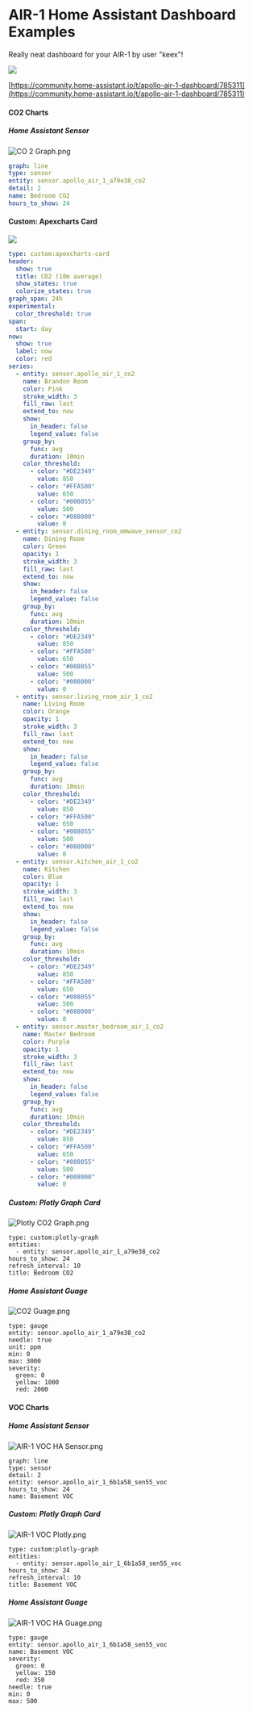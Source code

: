 # AIR-1 Home Assistant Dashboard Examples

Really neat dashboard for your AIR-1 by user "keex"!

![](../../../assets/air-1-keex-dashboard-image-1-1.png)

[https://community.home-assistant.io/t/apollo-air-1-dashboard/785311](https://community.home-assistant.io/t/apollo-air-1-dashboard/785311)

#### **CO2 Charts**

##### Home Assistant Sensor

![CO 2 Graph.png](../assets/co-2-graph.png)

```yaml
graph: line
type: sensor
entity: sensor.apollo_air_1_a79e38_co2
detail: 2
name: Bedroom CO2
hours_to_show: 24
```

#### Custom: Apexcharts Card

![](../../../assets/air-1-suggestions-co2-smarthomesellout.png)

```yaml
type: custom:apexcharts-card
header:
  show: true
  title: CO2 (10m average)
  show_states: true
  colorize_states: true
graph_span: 24h
experimental:
  color_threshold: true
span:
  start: day
now:
  show: true
  label: now
  color: red
series:
  - entity: sensor.apollo_air_1_co2
    name: Brandon Room
    color: Pink
    stroke_width: 3
    fill_raw: last
    extend_to: now
    show:
      in_header: false
      legend_value: false
    group_by:
      func: avg
      duration: 10min
    color_threshold:
      - color: "#DE2349"
        value: 850
      - color: "#FFA500"
        value: 650
      - color: "#008055"
        value: 500
      - color: "#008000"
        value: 0
  - entity: sensor.dining_room_mmwave_sensor_co2
    name: Dining Room
    color: Green
    opacity: 1
    stroke_width: 3
    fill_raw: last
    extend_to: now
    show:
      in_header: false
      legend_value: false
    group_by:
      func: avg
      duration: 10min
    color_threshold:
      - color: "#DE2349"
        value: 850
      - color: "#FFA500"
        value: 650
      - color: "#008055"
        value: 500
      - color: "#008000"
        value: 0
  - entity: sensor.living_room_air_1_co2
    name: Living Room
    color: Orange
    opacity: 1
    stroke_width: 3
    fill_raw: last
    extend_to: now
    show:
      in_header: false
      legend_value: false
    group_by:
      func: avg
      duration: 10min
    color_threshold:
      - color: "#DE2349"
        value: 850
      - color: "#FFA500"
        value: 650
      - color: "#008055"
        value: 500
      - color: "#008000"
        value: 0
  - entity: sensor.kitchen_air_1_co2
    name: Kitchen
    color: Blue
    opacity: 1
    stroke_width: 3
    fill_raw: last
    extend_to: now
    show:
      in_header: false
      legend_value: false
    group_by:
      func: avg
      duration: 10min
    color_threshold:
      - color: "#DE2349"
        value: 850
      - color: "#FFA500"
        value: 650
      - color: "#008055"
        value: 500
      - color: "#008000"
        value: 0
  - entity: sensor.master_bedroom_air_1_co2
    name: Master Bedroom
    color: Purple
    opacity: 1
    stroke_width: 3
    fill_raw: last
    extend_to: now
    show:
      in_header: false
      legend_value: false
    group_by:
      func: avg
      duration: 10min
    color_threshold:
      - color: "#DE2349"
        value: 850
      - color: "#FFA500"
        value: 650
      - color: "#008055"
        value: 500
      - color: "#008000"
        value: 0
```

##### Custom: Plotly Graph Card

![Plotly CO2 Graph.png](../assets/plotly-co2-graph.png)

```plaintext
type: custom:plotly-graph
entities:
  - entity: sensor.apollo_air_1_a79e38_co2
hours_to_show: 24
refresh_interval: 10
title: Bedroom CO2
```

##### Home Assistant Guage

![CO2 Guage.png](../assets/co2-guage.png)

```plaintext
type: gauge
entity: sensor.apollo_air_1_a79e38_co2
needle: true
unit: ppm
min: 0
max: 3000
severity:
  green: 0
  yellow: 1000
  red: 2000
```

#### **VOC Charts**

##### Home Assistant Sensor

![AIR-1 VOC HA Sensor.png](../assets/air-1-voc-ha-sensor.png)

```
graph: line
type: sensor
detail: 2
entity: sensor.apollo_air_1_6b1a58_sen55_voc
hours_to_show: 24
name: Basement VOC
```

##### Custom: Plotly Graph Card

![AIR-1 VOC Plotly.png](../assets/air-1-voc-plotly.png)

```
type: custom:plotly-graph
entities:
  - entity: sensor.apollo_air_1_6b1a58_sen55_voc
hours_to_show: 24
refresh_interval: 10
title: Basement VOC
```

##### Home Assistant Guage

![AIR-1 VOC HA Guage.png](../assets/air-1-voc-ha-guage.png)

```
type: gauge
entity: sensor.apollo_air_1_6b1a58_sen55_voc
name: Basement VOC
severity:
  green: 0
  yellow: 150
  red: 350
needle: true
min: 0
max: 500
```
